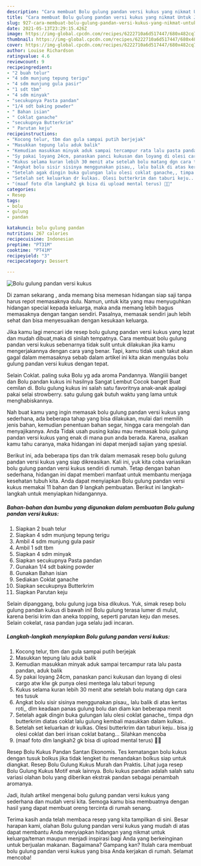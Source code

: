 ```yaml
---
description: "Cara membuat Bolu gulung pandan versi kukus yang nikmat Untuk Jualan"
title: "Cara membuat Bolu gulung pandan versi kukus yang nikmat Untuk Jualan"
slug: 927-cara-membuat-bolu-gulung-pandan-versi-kukus-yang-nikmat-untuk-jualan
date: 2021-05-13T23:29:15.426Z
image: https://img-global.cpcdn.com/recipes/6222710a6d517447/680x482cq70/bolu-gulung-pandan-versi-kukus-foto-resep-utama.jpg
thumbnail: https://img-global.cpcdn.com/recipes/6222710a6d517447/680x482cq70/bolu-gulung-pandan-versi-kukus-foto-resep-utama.jpg
cover: https://img-global.cpcdn.com/recipes/6222710a6d517447/680x482cq70/bolu-gulung-pandan-versi-kukus-foto-resep-utama.jpg
author: Louise Richardson
ratingvalue: 4.6
reviewcount: 9
recipeingredient:
- "2 buah telur"
- "4 sdm munjung tepung terigu"
- "4 sdm munjung gula pasir"
- "1 sdt tbm"
- "4 sdm minyak"
- "secukupnya Pasta pandan"
- "1/4 sdt baking powder"
- " Bahan isian"
- " Coklat ganache"
- "secukupnya Butterkrim"
- " Parutan keju"
recipeinstructions:
- "Kocong telur, tbm dan gula sampai putih berjejak"
- "Masukkan tepung lalu aduk balik"
- "Kemudian masukkan minyak aduk sampai tercampur rata lalu pasta pandan, aduk balik"
- "Sy pakai loyang 24cm, panaskan panci kukusan dan loyang di olesi cargo atw klw gk punya olesi mentega lalu taburi tepung"
- "Kukus selama kuran lebih 30 menit atw setelah bolu matang dgn cara tes tusuk"
- "Angkat bolu sisir sisinya menggunakan pisau,, lalu balik di atas kertas roti,, dlm keadaan panas gulung bolu dan diam kan beberapa menit"
- "Setelah agak dingin buka gulungan lalu olesi coklat ganache,, timpa dgn butterkrim diatas coklat lalu gulung kembali masukkan dalam kulkas.."
- "Setelah set keluarkan dr kulkas. Olesi butterkrim dan taburi keju.. bisa jg olesi coklat dan beri irisan coklat batang... Silahkan mencoba"
- "(maaf foto dlm langkah2 gk bisa di upload mental terus) 🙏🙏"
categories:
- Resep
tags:
- bolu
- gulung
- pandan

katakunci: bolu gulung pandan 
nutrition: 267 calories
recipecuisine: Indonesian
preptime: "PT31M"
cooktime: "PT41M"
recipeyield: "3"
recipecategory: Dessert

---
```



![Bolu gulung pandan versi kukus](https://img-global.cpcdn.com/recipes/6222710a6d517447/680x482cq70/bolu-gulung-pandan-versi-kukus-foto-resep-utama.jpg)

Di zaman  sekarang , anda memang bisa memesan hidangan siap saji tanpa harus repot memasaknya dulu. Namun, untuk kita yang mau menyuguhkan hidangan special kepada keluarga, maka anda memang lebih bagus memasaknya dengan tangan sendiri. Pasalnya, memasak sendiri jauh lebih sehat dan bisa menyesuaikan dengan kesukaan keluarga.

Jika kamu lagi mencari ide resep bolu gulung pandan versi kukus yang lezat dan mudah dibuat,maka di sinilah tempatnya. Cara membuat bolu gulung pandan versi kukus  sebenarnya tidak sulit untuk dilakukan jika kamu mengerjakannya dengan cara yang benar. Tapi, kamu tidak usah takut akan gagal dalam memasaknya 
sebab dalam artikel ini kita akan mengulas bolu gulung pandan versi kukus dengan tepat.  

Selain Coklat. paling suka Bolu yg ada aroma Pandannya. Wangiiii banget dan Bolu pandan kukus ini hasilnya Sangat Lembut Cocok banget Buat cemilan di. Bolu gulung kukus ini salah satu favoritnya anak-anak apalagi pakai selai strowberry. satu gulung gak butuh waktu yang lama untuk menghabiskannya.

Nah buat kamu yang ingin memasak bolu gulung pandan versi kukus yang sederhana, ada beberapa tahap yang bisa dilakukan, mulai dari memilih jenis bahan, kemudian penentuan bahan segar, hingga cara mengolah dan menyajikannya. Anda Tidak usah pusing kalau mau memasak bolu gulung pandan versi kukus yang enak di mana pun anda berada. Karena, asalkan kamu  tahu caranya, maka hidangan ini dapat menjadi sajian yang spesial.

Berikut ini, ada beberapa tips dan trik dalam memasak resep bolu gulung pandan versi kukus yang siap dikreasikan. Kali ini, yuk kita coba variasikan bolu gulung pandan versi kukus sendiri di rumah. Tetap dengan bahan sederhana, hidangan ini dapat memberi manfaat untuk membantu menjaga kesehatan tubuh kita. Anda dapat menyiapkan Bolu gulung pandan versi kukus memakai 11 bahan dan 9 langkah pembuatan. Berikut ini langkah-langkah untuk menyiapkan hidangannya.

<!--inarticleads1-->

##### Bahan-bahan dan bumbu yang digunakan dalam pembuatan Bolu gulung pandan versi kukus:

1. Siapkan 2 buah telur
1. Siapkan 4 sdm munjung tepung terigu
1. Ambil 4 sdm munjung gula pasir
1. Ambil 1 sdt tbm
1. Siapkan 4 sdm minyak
1. Siapkan secukupnya Pasta pandan
1. Gunakan 1/4 sdt baking powder
1. Gunakan  Bahan isian
1. Sediakan  Coklat ganache
1. Siapkan secukupnya Butterkrim
1. Siapkan  Parutan keju


Selain dipanggang, bolu gulung juga bisa dikukus. Yuk, simak resep bolu gulung pandan kukus di bawah ini! Bolu gulung terasa lumer di mulut, karena berisi krim dan aneka topping, seperti parutan keju dan meses. Selain cokelat, rasa pandan juga selalu jadi incaran. 

<!--inarticleads2-->

##### Langkah-langkah menyiapkan Bolu gulung pandan versi kukus:

1. Kocong telur, tbm dan gula sampai putih berjejak
1. Masukkan tepung lalu aduk balik
1. Kemudian masukkan minyak aduk sampai tercampur rata lalu pasta pandan, aduk balik
1. Sy pakai loyang 24cm, panaskan panci kukusan dan loyang di olesi cargo atw klw gk punya olesi mentega lalu taburi tepung
1. Kukus selama kuran lebih 30 menit atw setelah bolu matang dgn cara tes tusuk
1. Angkat bolu sisir sisinya menggunakan pisau,, lalu balik di atas kertas roti,, dlm keadaan panas gulung bolu dan diam kan beberapa menit
1. Setelah agak dingin buka gulungan lalu olesi coklat ganache,, timpa dgn butterkrim diatas coklat lalu gulung kembali masukkan dalam kulkas..
1. Setelah set keluarkan dr kulkas. Olesi butterkrim dan taburi keju.. bisa jg olesi coklat dan beri irisan coklat batang... Silahkan mencoba
1. (maaf foto dlm langkah2 gk bisa di upload mental terus) 🙏🙏


Resep Bolu Kukus Pandan Santan Ekonomis. Tes kematangan bolu kukus dengan tusuk bolkus jika tidak lengket itu menandakan bolkus siap untuk diangkat. Resep Bolu Gulung Kukus Murah dan Praktis. Lihat juga resep Bolu Gulung Kukus Motif enak lainnya. Bolu kukus pandan adalah salah satu variasi olahan bolu yang diberikan ekstrak pandan sebagai penambah aromanya. 

Jadi, itulah artikel mengenai  bolu gulung pandan versi kukus  yang sederhana dan mudah versi kita. Semoga kamu bisa membuatnya dengan hasil yang dapat membuat oreng tercinta di rumah senang. 

Terima kasih anda telah membaca resep yang kita tampilkan di sini. Besar harapan kami, olahan  Bolu gulung pandan versi kukus yang mudah di atas dapat membantu Anda menyiapkan hidangan yang nikmat untuk keluarga/teman maupun menjadi inspirasi bagi Anda yang berkeinginan untuk berjualan makanan. Bagaimana? Gampang kan? Itulah cara membuat bolu gulung pandan versi kukus yang bisa Anda kerjakan di rumah. Selamat mencoba!


